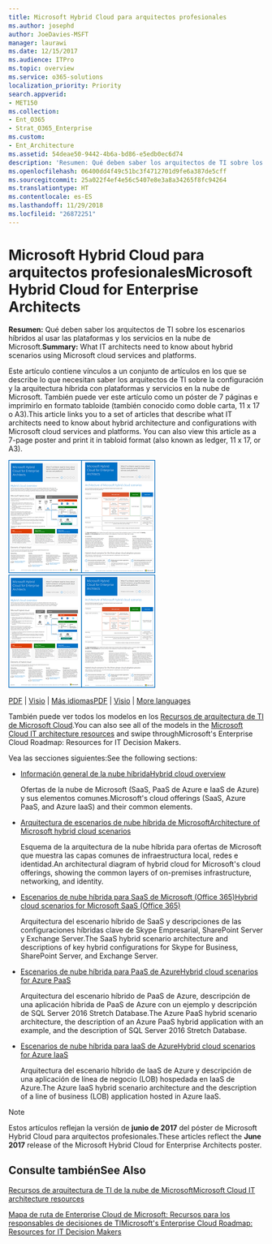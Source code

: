```yaml
---
title: Microsoft Hybrid Cloud para arquitectos profesionales
ms.author: josephd
author: JoeDavies-MSFT
manager: laurawi
ms.date: 12/15/2017
ms.audience: ITPro
ms.topic: overview
ms.service: o365-solutions
localization_priority: Priority
search.appverid:
- MET150
ms.collection:
- Ent_O365
- Strat_O365_Enterprise
ms.custom:
- Ent_Architecture
ms.assetid: 54deae50-9442-4b6a-bd86-e5edb0ec6d74
description: 'Resumen: Qué deben saber los arquitectos de TI sobre los escenarios híbridos al usar las plataformas y los servicios en la nube de Microsoft.'
ms.openlocfilehash: 06400dd4f49c51bc3f4712701d9fe6a387de5cff
ms.sourcegitcommit: 25a022f4ef4e56c5407e8e3a8a34265f8fc94264
ms.translationtype: HT
ms.contentlocale: es-ES
ms.lasthandoff: 11/29/2018
ms.locfileid: "26872251"
---
```

# <a name="microsoft-hybrid-cloud-for-enterprise-architects"></a><span data-ttu-id="13333-103">Microsoft Hybrid Cloud para arquitectos profesionales</span><span class="sxs-lookup"><span data-stu-id="13333-103">Microsoft Hybrid Cloud for Enterprise Architects</span></span>

 <span data-ttu-id="13333-104">**Resumen:** Qué deben saber los arquitectos de TI sobre los escenarios híbridos al usar las plataformas y los servicios en la nube de Microsoft.</span><span class="sxs-lookup"><span data-stu-id="13333-104">**Summary:** What IT architects need to know about hybrid scenarios using Microsoft cloud services and platforms.</span></span>
  
<span data-ttu-id="13333-p101">Este artículo contiene vínculos a un conjunto de artículos en los que se describe lo que necesitan saber los arquitectos de TI sobre la configuración y la arquitectura híbrida con plataformas y servicios en la nube de Microsoft. También puede ver este artículo como un póster de 7 páginas e imprimirlo en formato tabloide (también conocido como doble carta, 11 x 17 o A3).</span><span class="sxs-lookup"><span data-stu-id="13333-p101">This article links you to a set of articles that describe what IT architects need to know about hybrid architecture and configurations with Microsoft cloud services and platforms. You can also view this article as a 7-page poster and print it in tabloid format (also known as ledger, 11 x 17, or A3).</span></span>
  
<span data-ttu-id="13333-107">[![Imagen en miniatura del modelo de nube híbrida de Microsoft](media/Hybrid-Poster/Hybrid-Cloud-Thumbnail.png)](https://www.microsoft.com/download/details.aspx?id=54424
)</span><span class="sxs-lookup"><span data-stu-id="13333-107">[![Thumb image for the Microsoft hybrid cloud model](media/Hybrid-Poster/Hybrid-Cloud-Thumbnail.png)](https://www.microsoft.com/download/details.aspx?id=54424
)</span></span>
  
<span data-ttu-id="13333-108">[PDF](https://go.microsoft.com/fwlink/p/?linkid=842082) | [Visio](https://go.microsoft.com/fwlink/p/?linkid=842083) | 
[Más idiomas](https://www.microsoft.com/download/details.aspx?id=54424)</span><span class="sxs-lookup"><span data-stu-id="13333-108">[PDF](https://go.microsoft.com/fwlink/p/?linkid=842082) | [Visio](https://go.microsoft.com/fwlink/p/?linkid=842083) | 
[More languages](https://www.microsoft.com/download/details.aspx?id=54424)</span></span>
  
<span data-ttu-id="13333-109">También puede ver todos los modelos en los [Recursos de arquitectura de TI de Microsoft Cloud](microsoft-cloud-it-architecture-resources.md).</span><span class="sxs-lookup"><span data-stu-id="13333-109">You can also see all of the models in the [Microsoft Cloud IT architecture resources](microsoft-cloud-it-architecture-resources.md) and swipe throughMicrosoft's Enterprise Cloud Roadmap: Resources for IT Decision Makers.</span></span>
  
<span data-ttu-id="13333-110">Vea las secciones siguientes:</span><span class="sxs-lookup"><span data-stu-id="13333-110">See the following sections:</span></span>
  
- [<span data-ttu-id="13333-111">Información general de la nube híbrida</span><span class="sxs-lookup"><span data-stu-id="13333-111">Hybrid cloud overview</span></span>](hybrid-cloud-overview.md)
    
    <span data-ttu-id="13333-112">Ofertas de la nube de Microsoft (SaaS, PaaS de Azure e IaaS de Azure) y sus elementos comunes.</span><span class="sxs-lookup"><span data-stu-id="13333-112">Microsoft's cloud offerings (SaaS, Azure PaaS, and Azure IaaS) and their common elements.</span></span>
    
- [<span data-ttu-id="13333-113">Arquitectura de escenarios de nube híbrida de Microsoft</span><span class="sxs-lookup"><span data-stu-id="13333-113">Architecture of Microsoft hybrid cloud scenarios</span></span>](architecture-of-microsoft-hybrid-cloud-scenarios.md)
    
    <span data-ttu-id="13333-114">Esquema de la arquitectura de la nube híbrida para ofertas de Microsoft que muestra las capas comunes de infraestructura local, redes e identidad.</span><span class="sxs-lookup"><span data-stu-id="13333-114">An architectural diagram of hybrid cloud for Microsoft's cloud offerings, showing the common layers of on-premises infrastructure, networking, and identity.</span></span>
    
- [<span data-ttu-id="13333-115">Escenarios de nube híbrida para SaaS de Microsoft (Office 365)</span><span class="sxs-lookup"><span data-stu-id="13333-115">Hybrid cloud scenarios for Microsoft SaaS (Office 365)</span></span>](hybrid-cloud-scenarios-for-microsoft-saas-office-365.md)
    
    <span data-ttu-id="13333-116">Arquitectura del escenario híbrido de SaaS y descripciones de las configuraciones híbridas clave de Skype Empresarial, SharePoint Server y Exchange Server.</span><span class="sxs-lookup"><span data-stu-id="13333-116">The SaaS hybrid scenario architecture and descriptions of key hybrid configurations for Skype for Business, SharePoint Server, and Exchange Server.</span></span>
    
- [<span data-ttu-id="13333-117">Escenarios de nube híbrida para PaaS de Azure</span><span class="sxs-lookup"><span data-stu-id="13333-117">Hybrid cloud scenarios for Azure PaaS</span></span>](hybrid-cloud-scenarios-for-azure-paas.md)
    
    <span data-ttu-id="13333-118">Arquitectura del escenario híbrido de PaaS de Azure, descripción de una aplicación híbrida de PaaS de Azure con un ejemplo y descripción de SQL Server 2016 Stretch Database.</span><span class="sxs-lookup"><span data-stu-id="13333-118">The Azure PaaS hybrid scenario architecture, the description of an Azure PaaS hybrid application with an example, and the description of SQL Server 2016 Stretch Database.</span></span>
    
- [<span data-ttu-id="13333-119">Escenarios de nube híbrida para IaaS de Azure</span><span class="sxs-lookup"><span data-stu-id="13333-119">Hybrid cloud scenarios for Azure IaaS</span></span>](hybrid-cloud-scenarios-for-azure-iaas.md)
    
    <span data-ttu-id="13333-120">Arquitectura del escenario híbrido de IaaS de Azure y descripción de una aplicación de línea de negocio (LOB) hospedada en IaaS de Azure.</span><span class="sxs-lookup"><span data-stu-id="13333-120">The Azure IaaS hybrid scenario architecture and the description of a line of business (LOB) application hosted in Azure IaaS.</span></span>
    
> [!NOTE]
> <span data-ttu-id="13333-121">Estos artículos reflejan la versión de **junio de 2017** del póster de Microsoft Hybrid Cloud para arquitectos profesionales.</span><span class="sxs-lookup"><span data-stu-id="13333-121">These articles reflect the **June 2017** release of the Microsoft Hybrid Cloud for Enterprise Architects poster.</span></span>
  
## <a name="see-also"></a><span data-ttu-id="13333-122">Consulte también</span><span class="sxs-lookup"><span data-stu-id="13333-122">See Also</span></span>

[<span data-ttu-id="13333-123">Recursos de arquitectura de TI de la nube de Microsoft</span><span class="sxs-lookup"><span data-stu-id="13333-123">Microsoft Cloud IT architecture resources</span></span>](microsoft-cloud-it-architecture-resources.md)

[<span data-ttu-id="13333-124">Mapa de ruta de Enterprise Cloud de Microsoft: Recursos para los responsables de decisiones de TI</span><span class="sxs-lookup"><span data-stu-id="13333-124">Microsoft's Enterprise Cloud Roadmap: Resources for IT Decision Makers</span></span>](https://sway.com/FJ2xsyWtkJc2taRD)



